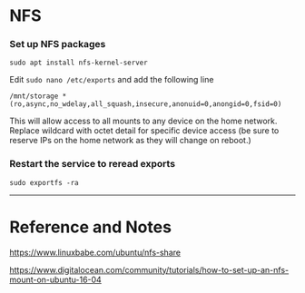 # NFS

### Set up NFS packages
`sudo apt install nfs-kernel-server`

Edit `sudo nano /etc/exports` and add the following line

`/mnt/storage *(ro,async,no_wdelay,all_squash,insecure,anonuid=0,anongid=0,fsid=0)`

This will allow access to all mounts to any device on the home network. Replace wildcard with octet detail for specific device access (be sure to reserve IPs on the home network as they will change on reboot.) 

### Restart the service to reread exports

`sudo exportfs -ra`

---

# Reference and Notes

https://www.linuxbabe.com/ubuntu/nfs-share

https://www.digitalocean.com/community/tutorials/how-to-set-up-an-nfs-mount-on-ubuntu-16-04

